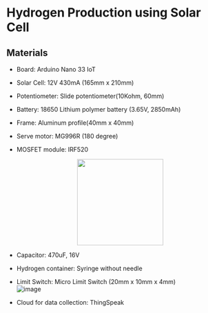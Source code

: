 # Hydrogen Production using Solar Cell 

## Materials
 - Board: Arduino Nano 33 IoT  
 - Solar Cell: 12V 430mA (165mm x 210mm)
 -  Potentiometer: Slide potentiometer(10Kohm, 60mm)
 -  Battery: 18650 Lithium polymer battery (3.65V, 2850mAh)
 -  Frame: Aluminum profile(40mm x 40mm)
 -  Serve motor: MG996R (180 degree)
 -  MOSFET module: IRF520
    <br><center><img src="https://user-images.githubusercontent.com/24539773/196126013-d468d98e-1329-424f-954f-2957cacb88dc.png" width="200" height="200"></center>
 -  Capacitor: 470uF, 16V
 -  Hydrogen container: Syringe without needle
 -  Limit Switch: Micro Limit Switch (20mm x 10mm x 4mm)
    <br>![image](https://user-images.githubusercontent.com/24539773/196125048-a510d89f-af0a-44c9-9fc9-8f59de2e4870.png)

 -  Cloud for data collection: ThingSpeak
